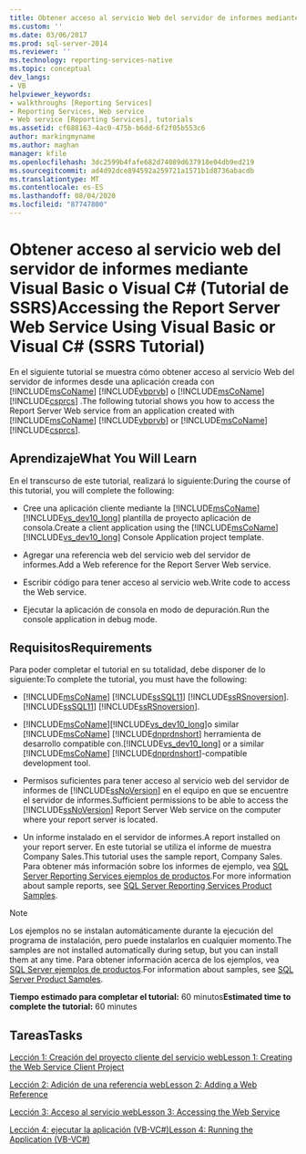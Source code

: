 ```yaml
---
title: Obtener acceso al servicio Web del servidor de informes mediante Visual Basic o Visual C# (tutorial de SSRS) | Microsoft Docs
ms.custom: ''
ms.date: 03/06/2017
ms.prod: sql-server-2014
ms.reviewer: ''
ms.technology: reporting-services-native
ms.topic: conceptual
dev_langs:
- VB
helpviewer_keywords:
- walkthroughs [Reporting Services]
- Reporting Services, Web service
- Web service [Reporting Services], tutorials
ms.assetid: cf688163-4ac0-475b-b6dd-6f2f05b553c6
author: markingmyname
ms.author: maghan
manager: kfile
ms.openlocfilehash: 3dc2599b4fafe682d74089d637918e04db9ed219
ms.sourcegitcommit: ad4d92dce894592a259721a1571b1d8736abacdb
ms.translationtype: MT
ms.contentlocale: es-ES
ms.lasthandoff: 08/04/2020
ms.locfileid: "87747800"
---
```

# <a name="accessing-the-report-server-web-service-using-visual-basic-or-visual-c-ssrs-tutorial"></a><span data-ttu-id="2c2f6-102">Obtener acceso al servicio web del servidor de informes mediante Visual Basic o Visual C# (Tutorial de SSRS)</span><span class="sxs-lookup"><span data-stu-id="2c2f6-102">Accessing the Report Server Web Service Using Visual Basic or Visual C# (SSRS Tutorial)</span></span>
  <span data-ttu-id="2c2f6-103">En el siguiente tutorial se muestra cómo obtener acceso al servicio Web del servidor de informes desde una aplicación creada con [!INCLUDE[msCoName](../includes/msconame-md.md)] [!INCLUDE[vbprvb](../includes/vbprvb-md.md)] o [!INCLUDE[msCoName](../includes/msconame-md.md)] [!INCLUDE[csprcs](../includes/csprcs-md.md)] .</span><span class="sxs-lookup"><span data-stu-id="2c2f6-103">The following tutorial shows you how to access the Report Server Web service from an application created with [!INCLUDE[msCoName](../includes/msconame-md.md)] [!INCLUDE[vbprvb](../includes/vbprvb-md.md)] or [!INCLUDE[msCoName](../includes/msconame-md.md)] [!INCLUDE[csprcs](../includes/csprcs-md.md)].</span></span>  
  
## <a name="what-you-will-learn"></a><span data-ttu-id="2c2f6-104">Aprendizaje</span><span class="sxs-lookup"><span data-stu-id="2c2f6-104">What You Will Learn</span></span>  
 <span data-ttu-id="2c2f6-105">En el transcurso de este tutorial, realizará lo siguiente:</span><span class="sxs-lookup"><span data-stu-id="2c2f6-105">During the course of this tutorial, you will complete the following:</span></span>  
  
-   <span data-ttu-id="2c2f6-106">Cree una aplicación cliente mediante la [!INCLUDE[msCoName](../includes/msconame-md.md)] [!INCLUDE[vs_dev10_long](../includes/vs-dev10-long-md.md)] plantilla de proyecto aplicación de consola.</span><span class="sxs-lookup"><span data-stu-id="2c2f6-106">Create a client application using the [!INCLUDE[msCoName](../includes/msconame-md.md)] [!INCLUDE[vs_dev10_long](../includes/vs-dev10-long-md.md)] Console Application project template.</span></span>  
  
-   <span data-ttu-id="2c2f6-107">Agregar una referencia web del servicio web del servidor de informes.</span><span class="sxs-lookup"><span data-stu-id="2c2f6-107">Add a Web reference for the Report Server Web service.</span></span>  
  
-   <span data-ttu-id="2c2f6-108">Escribir código para tener acceso al servicio web.</span><span class="sxs-lookup"><span data-stu-id="2c2f6-108">Write code to access the Web service.</span></span>  
  
-   <span data-ttu-id="2c2f6-109">Ejecutar la aplicación de consola en modo de depuración.</span><span class="sxs-lookup"><span data-stu-id="2c2f6-109">Run the console application in debug mode.</span></span>  
  
## <a name="requirements"></a><span data-ttu-id="2c2f6-110">Requisitos</span><span class="sxs-lookup"><span data-stu-id="2c2f6-110">Requirements</span></span>  
 <span data-ttu-id="2c2f6-111">Para poder completar el tutorial en su totalidad, debe disponer de lo siguiente:</span><span class="sxs-lookup"><span data-stu-id="2c2f6-111">To complete the tutorial, you must have the following:</span></span>  
  
-   [!INCLUDE[msCoName](../includes/msconame-md.md)] <span data-ttu-id="2c2f6-112">[!INCLUDE[ssSQL11](../includes/sssql11-md.md)] [!INCLUDE[ssRSnoversion](../includes/ssrsnoversion-md.md)].</span><span class="sxs-lookup"><span data-stu-id="2c2f6-112">[!INCLUDE[ssSQL11](../includes/sssql11-md.md)] [!INCLUDE[ssRSnoversion](../includes/ssrsnoversion-md.md)].</span></span>  
  
-   [!INCLUDE[msCoName](../includes/msconame-md.md)]<span data-ttu-id="2c2f6-113">[!INCLUDE[vs_dev10_long](../includes/vs-dev10-long-md.md)]o similar [!INCLUDE[msCoName](../includes/msconame-md.md)] [!INCLUDE[dnprdnshort](../includes/dnprdnshort-md.md)] herramienta de desarrollo compatible con.</span><span class="sxs-lookup"><span data-stu-id="2c2f6-113">[!INCLUDE[vs_dev10_long](../includes/vs-dev10-long-md.md)] or a similar [!INCLUDE[msCoName](../includes/msconame-md.md)] [!INCLUDE[dnprdnshort](../includes/dnprdnshort-md.md)]-compatible development tool.</span></span>  
  
-   <span data-ttu-id="2c2f6-114">Permisos suficientes para tener acceso al servicio web del servidor de informes de [!INCLUDE[ssNoVersion](../includes/ssnoversion-md.md)] en el equipo en que se encuentre el servidor de informes.</span><span class="sxs-lookup"><span data-stu-id="2c2f6-114">Sufficient permissions to be able to access the [!INCLUDE[ssNoVersion](../includes/ssnoversion-md.md)] Report Server Web service on the computer where your report server is located.</span></span>  
  
-   <span data-ttu-id="2c2f6-115">Un informe instalado en el servidor de informes.</span><span class="sxs-lookup"><span data-stu-id="2c2f6-115">A report installed on your report server.</span></span> <span data-ttu-id="2c2f6-116">En este tutorial se utiliza el informe de muestra Company Sales.</span><span class="sxs-lookup"><span data-stu-id="2c2f6-116">This tutorial uses the sample report, Company Sales.</span></span> <span data-ttu-id="2c2f6-117">Para obtener más información sobre los informes de ejemplo, vea [SQL Server Reporting Services ejemplos de productos](https://go.microsoft.com/fwlink/?LinkId=177889).</span><span class="sxs-lookup"><span data-stu-id="2c2f6-117">For more information about sample reports, see [SQL Server Reporting Services Product Samples](https://go.microsoft.com/fwlink/?LinkId=177889).</span></span>  
  
> [!NOTE]  
>  <span data-ttu-id="2c2f6-118">Los ejemplos no se instalan automáticamente durante la ejecución del programa de instalación, pero puede instalarlos en cualquier momento.</span><span class="sxs-lookup"><span data-stu-id="2c2f6-118">The samples are not installed automatically during setup, but you can install them at any time.</span></span> <span data-ttu-id="2c2f6-119">Para obtener información acerca de los ejemplos, vea [SQL Server ejemplos de productos](https://go.microsoft.com/fwlink/?LinkId=182887).</span><span class="sxs-lookup"><span data-stu-id="2c2f6-119">For information about samples, see [SQL Server Product Samples](https://go.microsoft.com/fwlink/?LinkId=182887).</span></span>  
  
 <span data-ttu-id="2c2f6-120">**Tiempo estimado para completar el tutorial:** 60 minutos</span><span class="sxs-lookup"><span data-stu-id="2c2f6-120">**Estimated time to complete the tutorial:** 60 minutes</span></span>  
  
## <a name="tasks"></a><span data-ttu-id="2c2f6-121">Tareas</span><span class="sxs-lookup"><span data-stu-id="2c2f6-121">Tasks</span></span>  
 [<span data-ttu-id="2c2f6-122">Lección 1: Creación del proyecto cliente del servicio web</span><span class="sxs-lookup"><span data-stu-id="2c2f6-122">Lesson 1: Creating the Web Service Client Project</span></span>](../../2014/tutorials/lesson-1-creating-the-web-service-client-project.md)  
  
 [<span data-ttu-id="2c2f6-123">Lección 2: Adición de una referencia web</span><span class="sxs-lookup"><span data-stu-id="2c2f6-123">Lesson 2: Adding a Web Reference</span></span>](../../2014/tutorials/lesson-2-adding-a-web-reference.md)  
  
 [<span data-ttu-id="2c2f6-124">Lección 3: Acceso al servicio web</span><span class="sxs-lookup"><span data-stu-id="2c2f6-124">Lesson 3: Accessing the Web Service</span></span>](../../2014/tutorials/lesson-3-accessing-the-web-service.md)  
  
 [<span data-ttu-id="2c2f6-125">Lección 4: ejecutar la aplicación &#40;VB-VC&#35;&#41;</span><span class="sxs-lookup"><span data-stu-id="2c2f6-125">Lesson 4: Running the Application &#40;VB-VC&#35;&#41;</span></span>](../../2014/tutorials/lesson-4-running-the-application-vb-vcsharp.md)  
  
  

